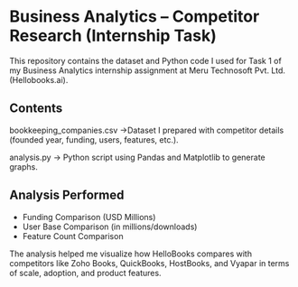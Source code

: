 # Business Analytics – Competitor Research (Internship Task)

This repository contains the dataset and Python code I used for Task 1 of my Business Analytics internship assignment at Meru Technosoft Pvt. Ltd. (Hellobooks.ai).

## Contents

bookkeeping_companies.csv ->Dataset I prepared with competitor details (founded year, funding, users, features, etc.).

analysis.py → Python script using Pandas and Matplotlib to generate graphs.

## Analysis Performed

- Funding Comparison (USD Millions)
- User Base Comparison (in millions/downloads)
- Feature Count Comparison

The analysis helped me visualize how HelloBooks compares with competitors like Zoho Books, QuickBooks, HostBooks, and Vyapar in terms of scale, adoption, and product features.

